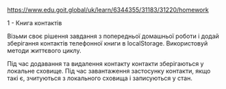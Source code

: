 https://www.edu.goit.global/uk/learn/6344355/31183/31220/homework

1 - Книга контактів

Візьми своє рішення завдання з попередньої домашньої роботи і додай зберігання
контактів телефонної книги в localStorage. Використовуй методи життєвого циклу.

Під час додавання та видалення контакту контакти зберігаються у локальне
сховище. Під час завантаження застосунку контакти, якщо такі є, зчитуються з
локального сховища і записуються у стан.
